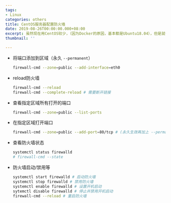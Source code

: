 ```yaml
---
tags:
- Linux
categories: others
title: CentOS服务器配置防火墙
date: 2019-08-26T00:00:00.000+08:00
excerpt: 虽然现在用CentOS较少，（因为Docker的原因，基本都是Ubuntu18.04），但是就作为CheatSheet保留在此吧
thumbnail: ''

---
```

- 将端口添加到区域（永久 `--permanent`）
    ```bash
    firewall-cmd --zone=public --add-interface=eth0
    ```

- reload防火墙
    ```bash
    firewall-cmd --reload
    firewall-cmd --complete-reload # 需要断开链接
    ```
    
- 查看指定区域所有打开的端口
    ```bash
    firewall-cmd --zone=public --list-ports
    ```
    
- 在指定区域打开端口
    ```bash
    firewall-cmd --zone=public --add-port=80/tcp # (永久生效再加上 --permanent, udp设置同理)
    ```
    
- 查看防火墙状态
    ```bash
    systemctl status firewalld
    # firewall-cmd --state
    ```
    
- 防火墙启动/禁用等
    ```bash
    systemctl start firewalld # 启动防火墙
    systemctl stop firewalld # 禁用防火墙
    systemctl enable firewalld # 设置开机启动
    sytemctl disable firewalld # 停止并禁用开机启动
    firewall-cmd --reload # 重启防火墙
    ```